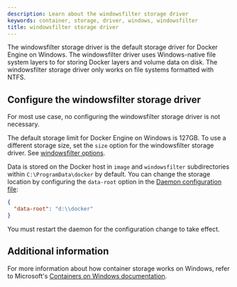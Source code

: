 ```yaml
---
description: Learn about the windowsfilter storage driver
keywords: container, storage, driver, windows, windowsfilter
title: windowsfilter storage driver
---
```


The windowsfilter storage driver is the default storage driver for Docker
Engine on Windows. The windowsfilter driver uses Windows-native file system
layers to for storing Docker layers and volume data on disk. The windowsfilter
storage driver only works on file systems formatted with NTFS.

## Configure the windowsfilter storage driver

For most use case, no configuring the windowsfilter storage driver is not
necessary.

The default storage limit for Docker Engine on Windows is 127GB. To use a
different storage size, set the `size` option for the windowsfilter storage
driver. See [windowsfilter options](/reference/cli/dockerd.md#windowsfilter-options).

Data is stored on the Docker host in `image` and `windowsfilter` subdirectories
within `C:\ProgramData\docker` by default. You can change the storage location
by configuring the `data-root` option in the [Daemon configuration file](/reference/cli/dockerd.md#on-windows):

```json
{
  "data-root": "d:\\docker"
}
```

You must restart the daemon for the configuration change to take effect.

## Additional information

For more information about how container storage works on Windows, refer to
Microsoft's [Containers on Windows documentation](https://learn.microsoft.com/en-us/virtualization/windowscontainers/manage-containers/container-storage).
